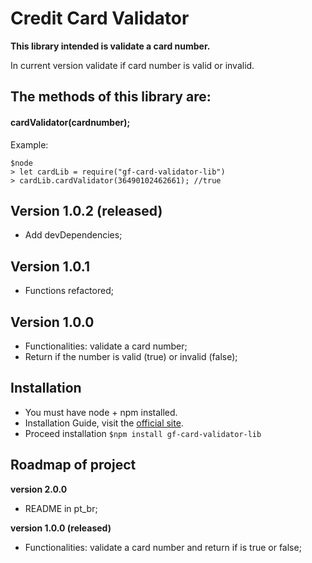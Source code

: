 # Credit Card Validator
**This library intended is validate a card number.**

In current version validate if card number is valid or invalid.

## The methods of this library are:
#### **cardValidator(cardnumber);**

Example:

```
$node
> let cardLib = require("gf-card-validator-lib")
> cardLib.cardValidator(36490102462661); //true
```

## Version 1.0.2 (released)
- Add devDependencies;

## Version 1.0.1
- Functions refactored;

## Version 1.0.0
- Functionalities: validate a card number;
- Return if the number is valid (true) or invalid (false);


## Installation
- You must have node + npm installed.
- Installation Guide, visit the [official site](https://www.npmjs.com/get-npm).
- Proceed installation `$npm install gf-card-validator-lib`


## Roadmap of project
**version 2.0.0**
- README in pt_br;

**version 1.0.0 (released)**
- Functionalities: validate a card number and return if is true or false;
